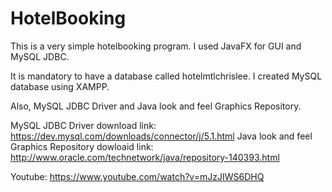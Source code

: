 # HotelBooking


This is a very simple hotelbooking program.
I used JavaFX for GUI and MySQL JDBC.

It is mandatory to have a database called hotelmtlchrislee.
I created MySQL database using XAMPP.

Also, MySQL JDBC Driver and Java look and feel Graphics Repository.

MySQL JDBC Driver download link: https://dev.mysql.com/downloads/connector/j/5.1.html
Java look and feel Graphics Repository dowloaid link: http://www.oracle.com/technetwork/java/repository-140393.html

Youtube: https://www.youtube.com/watch?v=mJzJIWS6DHQ


